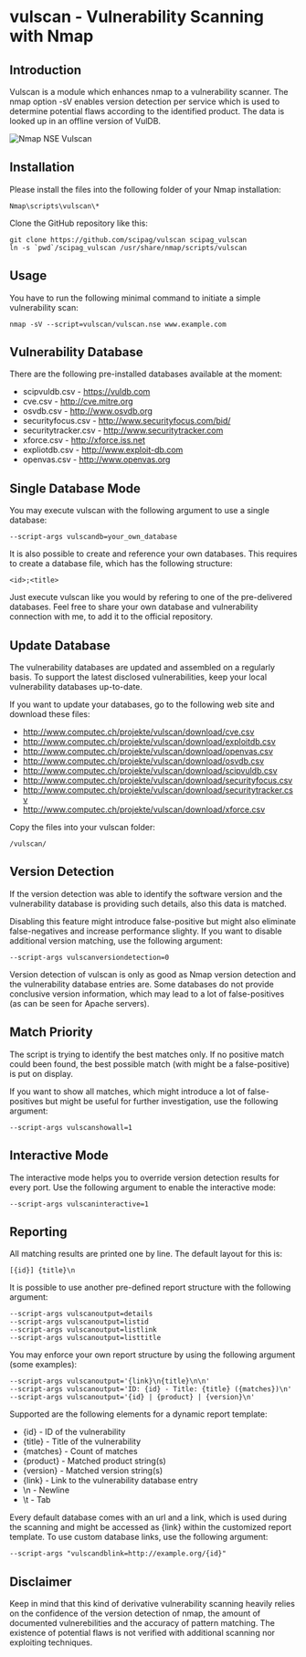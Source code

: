 # vulscan - Vulnerability Scanning with Nmap

## Introduction

Vulscan is a module which enhances nmap to a vulnerability scanner. The nmap option -sV enables version detection per service which is used to determine potential flaws according to the identified product. The data is looked up in an offline version of VulDB.

![Nmap NSE Vulscan](http://www.computec.ch/projekte/vulscan/introduction/screenshot.png)

## Installation

Please install the files into the following folder of your Nmap installation:

    Nmap\scripts\vulscan\*

Clone the GitHub repository like this:

    git clone https://github.com/scipag/vulscan scipag_vulscan
    ln -s `pwd`/scipag_vulscan /usr/share/nmap/scripts/vulscan    

## Usage

You have to run the following minimal command to initiate a simple vulnerability scan:

    nmap -sV --script=vulscan/vulscan.nse www.example.com

## Vulnerability Database

There are the following pre-installed databases available at the moment:

* scipvuldb.csv - https://vuldb.com
* cve.csv - http://cve.mitre.org
* osvdb.csv - http://www.osvdb.org
* securityfocus.csv - http://www.securityfocus.com/bid/
* securitytracker.csv - http://www.securitytracker.com
* xforce.csv - http://xforce.iss.net
* expliotdb.csv - http://www.exploit-db.com
* openvas.csv - http://www.openvas.org

## Single Database Mode

You may execute vulscan with the following argument to use a single database:

    --script-args vulscandb=your_own_database

It is also possible to create and reference your own databases. This requires to create a database file, which has the following structure:

    <id>;<title>

Just execute vulscan like you would by refering to one of the pre-delivered databases. Feel free to share your own database and vulnerability connection with me, to add it to the official repository.

## Update Database

The vulnerability databases are updated and assembled on a regularly basis. To support the latest disclosed vulnerabilities, keep your local vulnerability databases up-to-date.

If you want to update your databases, go to the following web site and download these files:

* http://www.computec.ch/projekte/vulscan/download/cve.csv
* http://www.computec.ch/projekte/vulscan/download/exploitdb.csv
* http://www.computec.ch/projekte/vulscan/download/openvas.csv
* http://www.computec.ch/projekte/vulscan/download/osvdb.csv
* http://www.computec.ch/projekte/vulscan/download/scipvuldb.csv
* http://www.computec.ch/projekte/vulscan/download/securityfocus.csv
* http://www.computec.ch/projekte/vulscan/download/securitytracker.csv
* http://www.computec.ch/projekte/vulscan/download/xforce.csv

Copy the files into your vulscan folder:

    /vulscan/

## Version Detection

If the version detection was able to identify the software version and the vulnerability database is providing such details, also this data is matched.

Disabling this feature might introduce false-positive but might also eliminate false-negatives and increase performance slighty. If you want to disable additional version matching, use the following argument:

    --script-args vulscanversiondetection=0

Version detection of vulscan is only as good as Nmap version detection and the vulnerability database entries are. Some databases do not provide conclusive version information, which may lead to a lot of false-positives (as can be seen for Apache servers).

## Match Priority

The script is trying to identify the best matches only. If no positive match could been found, the best possible match (with might be a false-positive) is put on display.

If you want to show all matches, which might introduce a lot of false-positives but might be useful for further investigation, use the following argument:

    --script-args vulscanshowall=1

## Interactive Mode

The interactive mode helps you to override version detection results for every port. Use the following argument to enable the interactive mode:

    --script-args vulscaninteractive=1

## Reporting

All matching results are printed one by line. The default layout for this is:

    [{id}] {title}\n

It is possible to use another pre-defined report structure with the following argument:

    --script-args vulscanoutput=details
    --script-args vulscanoutput=listid
    --script-args vulscanoutput=listlink
    --script-args vulscanoutput=listtitle

You may enforce your own report structure by using the following argument (some examples):

    --script-args vulscanoutput='{link}\n{title}\n\n'
    --script-args vulscanoutput='ID: {id} - Title: {title} ({matches})\n'
    --script-args vulscanoutput='{id} | {product} | {version}\n'

Supported are the following elements for a dynamic report template:

* {id} - ID of the vulnerability
* {title} - Title of the vulnerability
* {matches} - Count of matches
* {product} - Matched product string(s)
* {version} - Matched version string(s)
* {link} - Link to the vulnerability database entry
* \n - Newline
* \t - Tab

Every default database comes with an url and a link, which is used during the scanning and might be accessed as {link} within the customized report template. To use custom database links, use the following argument:

    --script-args "vulscandblink=http://example.org/{id}"

## Disclaimer

Keep in mind that this kind of derivative vulnerability scanning heavily relies on the confidence of the version detection of nmap, the amount of documented vulnerebilities and the accuracy of pattern matching. The existence of potential flaws is not verified with additional scanning nor exploiting techniques.
